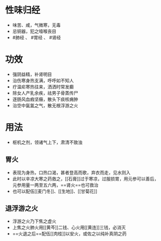# 性味归经
- 味苦、咸，气微寒，无毒
- 忌铜器，犯之噎喉丧目
- #肺经 、 #胃经 、 #肾经 
# 功效
- 强阴益精，补肾明目
- 治伤寒身热支满，呼呼如不知人
- 疗温疟寒热往来，洒洒时常发癫
- 除女人产乳余疾，祛男子骨蒸传尸
- 逐肠风血瘕坚癥，散头下痰核痈肿
- 治空中氤氲之气，散无根浮游之火
# 用法
- 枢机之剂，领诸气上下，肃清不致浊
## 胃火
- 表现为身热，口热口渴，甚者登高而歌，弃衣而走，见水则入
- 此时以辛凉大寒之药救之，[[石膏]]过于寒凉，过服损胃，用元参可以善后，元参用量一两至五六两，==肾火==也可救治
- 也可以配伍[[麦门冬]]、[[生地]]、[[甘菊花]]
## 退浮游之火
- 浮游之火乃下焦之虚火
- 上焦之火肺火用[[黄芩]]二钱、心火用[[黄连]]三钱，必消灭
- ==火退之后==配伍[[肉桂]]以安火，或佐之以纯补真阴之药